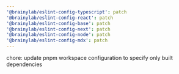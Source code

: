 ```yaml
---
'@brainylab/eslint-config-typescript': patch
'@brainylab/eslint-config-react': patch
'@brainylab/eslint-config-base': patch
'@brainylab/eslint-config-next': patch
'@brainylab/eslint-config-node': patch
'@brainylab/eslint-config-mdx': patch
---
```


chore: update pnpm workspace configuration to specify only built dependencies
